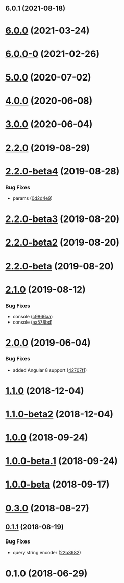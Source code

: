 ## 6.0.1 (2021-08-18)



# [6.0.0](https://github.com/LCGroupIT/lcgroup.core-api/compare/v6.0.0-0...v6.0.0) (2021-03-24)



# [6.0.0-0](https://github.com/LCGroupIT/lcgroup.core-api/compare/v5.0.0...v6.0.0-0) (2021-02-26)



# [5.0.0](https://github.com/LCGroupIT/lcgroup.core-api/compare/v4.0.0...v5.0.0) (2020-07-02)



# [4.0.0](https://github.com/LCGroupIT/lcgroup.core-api/compare/v3.0.0...v4.0.0) (2020-06-08)



# [3.0.0](https://github.com/LCGroupIT/lcgroup.core-api/compare/v2.2.0...v3.0.0) (2020-06-04)



# [2.2.0](https://github.com/LCGroupIT/@lcgroup.core/api/compare/v2.2.0-beta4...v2.2.0) (2019-08-29)



# [2.2.0-beta4](https://github.com/LCGroupIT/@lcgroup.core/api/compare/v2.2.0-beta3...v2.2.0-beta4) (2019-08-28)


### Bug Fixes

* params ([0d2d4e9](https://github.com/LCGroupIT/@lcgroup.core/api/commit/0d2d4e9))



# [2.2.0-beta3](https://github.com/LCGroupIT/@lcgroup.core/api/compare/v2.2.0-beta2...v2.2.0-beta3) (2019-08-20)



# [2.2.0-beta2](https://github.com/LCGroupIT/@lcgroup.core/api/compare/v2.2.0-beta...v2.2.0-beta2) (2019-08-20)



# [2.2.0-beta](https://github.com/LCGroupIT/@lcgroup.core/api/compare/v2.1.0...v2.2.0-beta) (2019-08-20)



# [2.1.0](https://github.com/LCGroupIT/@lcgroup.core/api/compare/v2.0.0...v2.1.0) (2019-08-12)


### Bug Fixes

* console ([c9866aa](https://github.com/LCGroupIT/@lcgroup.core/api/commit/c9866aa))
* console ([aa578bd](https://github.com/LCGroupIT/@lcgroup.core/api/commit/aa578bd))



# [2.0.0](https://github.com/LCGroupIT/@lcgroup.core/api/compare/v1.1.0...v2.0.0) (2019-06-04)


### Bug Fixes

* added Angular 8 support ([42707f1](https://github.com/LCGroupIT/@lcgroup.core/api/commit/42707f1))



# [1.1.0](https://github.com/LCGroupIT/@lcgroup.core/api/compare/v1.1.0-beta2...v1.1.0) (2018-12-04)



# [1.1.0-beta2](https://github.com/LCGroupIT/@lcgroup.core/api/compare/v1.0.0...v1.1.0-beta2) (2018-12-04)



<a name="1.0.0"></a>
# [1.0.0](https://github.com/LCGroupIT/@lcgroup.core/api/compare/v1.0.0-beta.1...v1.0.0) (2018-09-24)



<a name="1.0.0-beta.1"></a>
# [1.0.0-beta.1](https://github.com/LCGroupIT/@lcgroup.core/api/compare/v0.3.0...v1.0.0-beta.1) (2018-09-24)



<a name="1.0.0-beta"></a>
# [1.0.0-beta](https://github.com/LCGroupIT/@lcgroup.core/api/compare/v0.3.0...v1.0.0-beta) (2018-09-17)



<a name="0.3.0"></a>
# [0.3.0](https://github.com/LCGroupIT/@lcgroup.core/api/compare/v0.1.1...v0.3.0) (2018-08-27)



<a name="0.1.1"></a>
## [0.1.1](https://github.com/LCGroupIT/@lcgroup.core/api/compare/v0.1.0...v0.1.1) (2018-08-19)


### Bug Fixes

* query string encoder ([22b3982](https://github.com/LCGroupIT/@lcgroup.core/api/commit/22b3982))



<a name="0.1.0"></a>
# 0.1.0 (2018-06-29)



